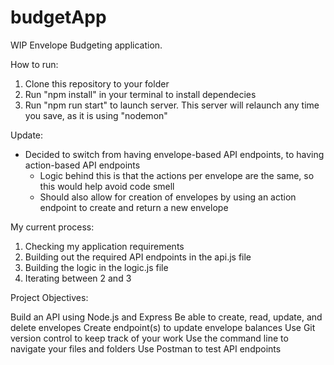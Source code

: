 # budgetApp
WIP Envelope Budgeting application.


How to run:
1. Clone this repository to your folder
2. Run "npm install" in your terminal to install dependecies
3. Run "npm run start" to launch server. This server will relaunch any time you save, as it is using "nodemon"

Update:
- Decided to switch from having envelope-based API endpoints, to having action-based API endpoints
    - Logic behind this is that the actions per envelope are the same, so this would help avoid code smell 
    - Should also allow for creation of envelopes by using an action endpoint to create and return a new envelope

My current process: 
1. Checking my application requirements
2. Building out the required API endpoints in the api.js file
3. Building the logic in the logic.js file
4. Iterating between 2 and 3 


Project Objectives:

Build an API using Node.js and Express
Be able to create, read, update, and delete envelopes
Create endpoint(s) to update envelope balances
Use Git version control to keep track of your work
Use the command line to navigate your files and folders
Use Postman to test API endpoints

